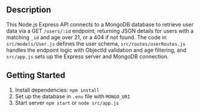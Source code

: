 ## Description

This Node.js Express API connects to a MongoDB database to retrieve user data via a GET `/users/:id` endpoint, returning JSON details for users with a matching `_id` and age over 21, or a 404 if not found.
The code in `src/models/User.js` defines the user schema, `src/routes/userRoutes.js` handles the endpoint logic with ObjectId validation and age filtering, and `src/app.js` sets up the Express server and MongoDB connection.

## Getting Started

1. Install dependencies: `npm install`
2. Set up the database in `.env` file with `MONGO_URI`
3. Start server `npm start` or `node src/app.js`
